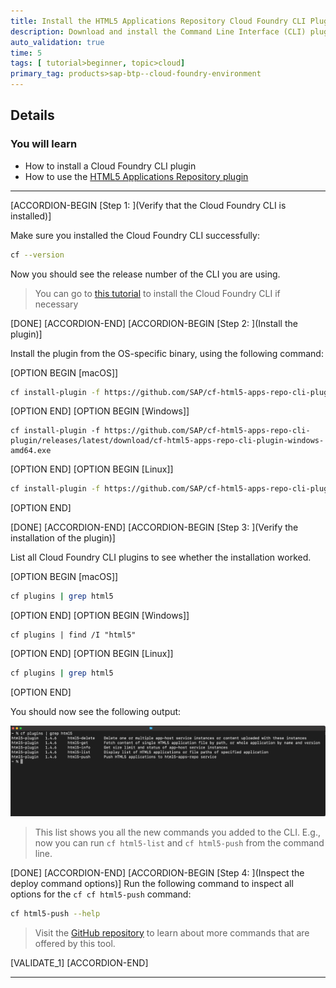 ```yaml
---
title: Install the HTML5 Applications Repository Cloud Foundry CLI Plugin
description: Download and install the Command Line Interface (CLI) plugin. This plugin allows you to read from and write to the SAP HTML5 Application Repository service for SAP BTP.
auto_validation: true
time: 5
tags: [ tutorial>beginner, topic>cloud]
primary_tag: products>sap-btp--cloud-foundry-environment
---
```


## Details
### You will learn
  - How to install a Cloud Foundry CLI plugin
  - How to use the [HTML5 Applications Repository plugin](https://github.com/SAP/cf-html5-apps-repo-cli-plugin)

---

[ACCORDION-BEGIN [Step 1: ](Verify that the Cloud Foundry CLI is installed)]

Make sure you installed the Cloud Foundry CLI successfully:
```Bash
cf --version
```

Now you should see the release number of the CLI you are using.


> You can go to [this tutorial](cp-cf-download-cli) to install the Cloud Foundry CLI if necessary


[DONE]
[ACCORDION-END]
[ACCORDION-BEGIN [Step 2: ](Install the plugin)]


Install the plugin from the OS-specific binary, using the following command:

[OPTION BEGIN [macOS]]
```Bash
cf install-plugin -f https://github.com/SAP/cf-html5-apps-repo-cli-plugin/releases/latest/download/cf-html5-apps-repo-cli-plugin-darwin-amd64
```
[OPTION END]
[OPTION BEGIN [Windows]]
```Terminal
cf install-plugin -f https://github.com/SAP/cf-html5-apps-repo-cli-plugin/releases/latest/download/cf-html5-apps-repo-cli-plugin-windows-amd64.exe
```
[OPTION END]
[OPTION BEGIN [Linux]]
```Bash
cf install-plugin -f https://github.com/SAP/cf-html5-apps-repo-cli-plugin/releases/latest/download/cf-html5-apps-repo-cli-plugin-linux-amd64
```
[OPTION END]



[DONE]
[ACCORDION-END]
[ACCORDION-BEGIN [Step 3: ](Verify the installation of the plugin)]

List all Cloud Foundry CLI plugins to see whether the installation worked.

[OPTION BEGIN [macOS]]
```Bash
cf plugins | grep html5   
```
[OPTION END]
[OPTION BEGIN [Windows]]
```Terminal
cf plugins | find /I "html5"
```
[OPTION END]
[OPTION BEGIN [Linux]]
```Bash
cf plugins | grep html5   
```
[OPTION END]

You should now see the following output:

![listed plugins](./cfplugins.png)

> This list shows you all the new commands you added to the CLI. E.g., now you can run `cf html5-list` and `cf html5-push` from the command line.

[DONE]
[ACCORDION-END]
[ACCORDION-BEGIN [Step 4: ](Inspect the deploy command options)]
Run the following command to inspect all options for the `cf cf html5-push` command:
```Bash
cf html5-push --help
```

> Visit the [GitHub repository](https://sap.github.io/cf-html5-apps-repo-cli-plugin/) to learn about more commands that are offered by this tool.

[VALIDATE_1]
[ACCORDION-END]

---
